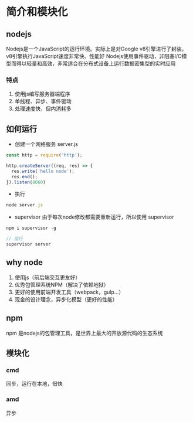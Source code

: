 
# 简介和模块化
## nodejs
Nodejs是一个JavaScript的运行环境。实际上是对Google v8引擎进行了封装。v8引擎执行JavaScript速度非常快、性能好
Nodejs使用事件驱动，非阻塞I/O模型而得以轻量和高效，非常适合在分布式设备上运行数据密集型的实时应用

### 特点
1. 使用js编写服务器端程序
1. 单线程、异步、事件驱动
1. 处理速度快，但内消耗多


## 如何运行
- 创建一个网络服务 server.js
```js
const http = require('http');

http.createServer((req, res) => {
  res.write('hello node');
  res.end(); 
}).listen(8060)
```
- 执行
```js
node server.js
```
- supervisor
由于每次node修改都需要重新运行，所以使用 supervisor
```js
npm i supervisor -g

// 运行
supervisor server
```

## why node
1. 使用js（前后端交互更友好）
1. 优秀包管理系统NPM（解决了依赖地狱）
1. 更好的使用前端开发工具（webpack，gulp...）
1. 现金的设计理念，异步化模型（更好的性能）

## npm
npm 是nodejs的包管理工具，是世界上最大的开放源代码的生态系统  

## 模块化
### cmd
同步，运行在本地，很快

### amd
异步